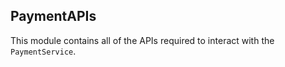 ## PaymentAPIs

This module contains all of the APIs required to interact with the `PaymentService`.